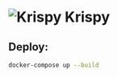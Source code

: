 # ![Krispy](https://i.ibb.co/x81JDN9/icon-24.png) Krispy

## Deploy:

```sh
docker-compose up --build
```
